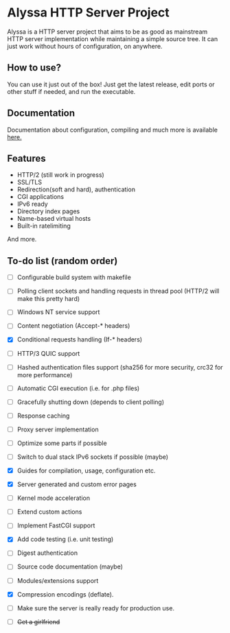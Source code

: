 # Alyssa HTTP Server Project
Alyssa is a HTTP server project that aims to be as good as mainstream HTTP server implementation while maintaining a simple source tree. 
It can just work without hours of configuration, on anywhere.
## How to use?
You can use it just out of the box! Just get the latest release, 
edit ports or other stuff if needed, and run the executable.
## Documentation
Documentation about configuration, compiling and much more is available [here.](docs/Home.md)
## Features
- HTTP/2 (still work in progress)
- SSL/TLS
- Redirection(soft and hard), authentication
- CGI applications
- IPv6 ready
- Directory index pages
- Name-based virtual hosts
- Built-in ratelimiting

And more.

## To-do list (random order)
- [ ] Configurable build system with makefile
- [ ] Polling client sockets and handling requests in thread pool (HTTP/2 will make this pretty hard)
- [ ] Windows NT service support
- [ ] Content negotiation (Accept-* headers) 
- [x] Conditional requests handling (If-* headers)
- [ ] HTTP/3 QUIC support
- [ ] Hashed authentication files support (sha256 for more security, crc32 for more performance)
- [ ] Automatic CGI execution (i.e. for .php files)
- [ ] Gracefully shutting down (depends to client polling)
- [ ] Response caching
- [ ] Proxy server implementation
- [ ] Optimize some parts if possible
- [ ] Switch to dual stack IPv6 sockets if possible (maybe)
- [x] Guides for compilation, usage, configuration etc.
- [x] Server generated and custom error pages
- [ ] Kernel mode acceleration
- [ ] Extend custom actions
- [ ] Implement FastCGI support
- [x] Add code testing (i.e. unit testing)
- [ ] Digest authentication
- [ ] Source code documentation (maybe)
- [ ] Modules/extensions support
- [x] Compression encodings (deflate).
- [ ] Make sure the server is really ready for production use.
- [ ] ~~Get a girlfriend~~

